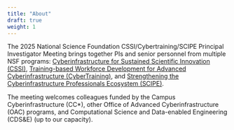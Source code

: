 ```yaml
---
title: "About"
draft: true
weight: 1
---
```


The 2025 National Science Foundation CSSI/Cybertraining/SCIPE Principal Investigator Meeting brings together PIs and senior personnel from multiple NSF programs: [Cyberinfrastructure for Sustained Scientific Innovation (CSSI)](https://new.nsf.gov/funding/opportunities/cssi-cyberinfrastructure-sustained-scientific-innovation), [Training-based Workforce Development for Advanced Cyberinfrastructure (CyberTraining)](https://new.nsf.gov/funding/opportunities/training-based-workforce-development-advanced), and [Strengthening the Cyberinfrastructure Professionals Ecosystem (SCIPE)](https://new.nsf.gov/funding/opportunities/strengthening-cyberinfrastructure-professionals-ecosystem).

The meeting welcomes colleagues funded by the Campus Cyberinfrastructure (CC*), other Office of Advanced Cyberinfrastructure (OAC) programs, and Computational Science and Data-enabled Engineering (CDS&E) (up to our capacity).